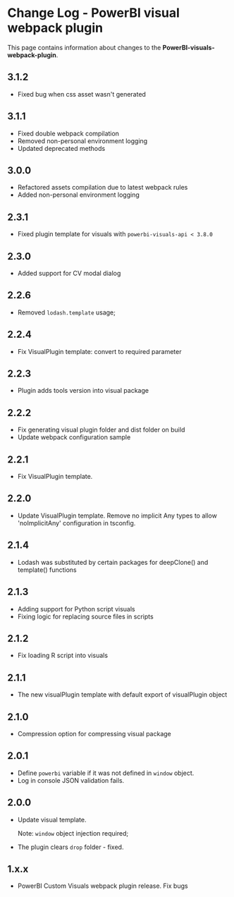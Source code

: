 # Change Log - PowerBI visual webpack plugin

This page contains information about changes to the **PowerBI-visuals-webpack-plugin**.

## 3.1.2

* Fixed bug when css asset wasn't generated

## 3.1.1

* Fixed double webpack compilation
* Removed non-personal environment logging
* Updated deprecated methods

## 3.0.0

* Refactored assets compilation due to latest webpack rules
* Added non-personal environment logging

## 2.3.1

* Fixed plugin template for visuals with `powerbi-visuals-api < 3.8.0`

## 2.3.0

* Added support for CV modal dialog

## 2.2.6

* Removed `lodash.template` usage;

## 2.2.4

* Fix VisualPlugin template: convert to required parameter

## 2.2.3

* Plugin adds tools version into visual package

## 2.2.2

* Fix generating visual plugin folder and dist folder on build
* Update webpack configuration sample

## 2.2.1

* Fix VisualPlugin template.

## 2.2.0

* Update VisualPlugin template. Remove no implicit Any types to allow 'noImplicitAny' configuration in tsconfig.

## 2.1.4

* Lodash was substituted by certain packages for deepClone() and template() functions

## 2.1.3

* Adding support for Python script visuals
* Fixing logic for replacing source files in scripts

## 2.1.2

* Fix loading R script into visuals

## 2.1.1

* The new visualPlugin template with default export of visualPlugin object

## 2.1.0

* Compression option for compressing visual package

## 2.0.1

* Define `powerbi` variable if it was not defined in `window` object.
* Log in console JSON validation fails.

## 2.0.0

* Update visual template.

    Note: `window` object injection required;
* The plugin clears `drop` folder - fixed.

## 1.x.x

* PowerBI Custom Visuals webpack plugin release. Fix bugs

